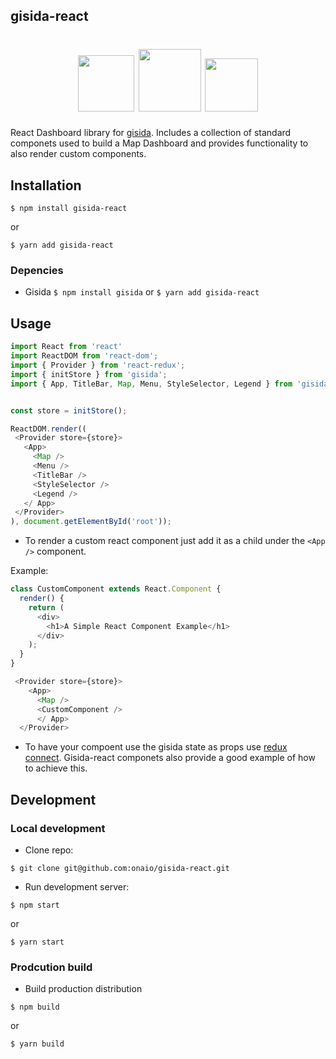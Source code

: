 ## gisida-react
 <h1 align="center">
<img src="http://gisida.onalabs.org/resources/img/gisida-logo.png" width="90" />
<img src="http://icons.veryicon.com/ico/System/Icons8%20Metro%20Style/Mathematic%20Plus2.ico" width="100" />
<img src="https://raw.githubusercontent.com/rexxars/react-hexagon/HEAD/logo/react-hexagon.png" width="85" />
</h1>
 
 React Dashboard library for [gisida](https://github.com/onaio/gisida). Includes a collection of standard componets used to build a Map Dashboard and provides functionality to also render custom components. 

 ## Installation

```
$ npm install gisida-react
```

or

```
$ yarn add gisida-react
```
### Depencies
 - Gisida `$ npm install gisida` or `$ yarn add gisida-react`


## Usage

 ```javascript
import React from 'react'
import ReactDOM from 'react-dom';
import { Provider } from 'react-redux';
import { initStore } from 'gisida';
import { App, TitleBar, Map, Menu, StyleSelector, Legend } from 'gisida-react';


const store = initStore();

ReactDOM.render((
  <Provider store={store}>
    <App>
      <Map />
      <Menu />
      <TitleBar />
      <StyleSelector />
      <Legend />
    </ App>
  </Provider>
), document.getElementById('root'));
```

- To render a custom react component just add it as a child under the `<App />` component. 

Example:

```javascript
class CustomComponent extends React.Component {
  render() {
    return (
      <div>
        <h1>A Simple React Component Example</h1>
      </div>
    );
  }
}

 <Provider store={store}>
    <App>
      <Map />
      <CustomComponent />
      </ App>
  </Provider>
```

- To have your compoent use the gisida state as props use [redux connect](https://github.com/reactjs/react-redux/blob/master/docs/api.md#connectmapstatetoprops-mapdispatchtoprops-mergeprops-options). Gisida-react componets also provide a good example of how to achieve this.



## Development


### Local development
- Clone repo:
```
$ git clone git@github.com:onaio/gisida-react.git
```

- Run development server:

```
$ npm start
```
or 
```
$ yarn start
```

### Prodcution build 

- Build production distribution
```
$ npm build
```

or 

```
$ yarn build
```
